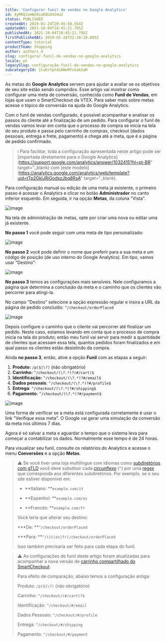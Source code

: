 ```yaml
---
title: 'Configurar funil de vendas no Google Analytics'
id: 4yM6QJumWs6iaEQuO42mu2
status: PUBLISHED
createdAt: 2019-01-24T20:45:50.554Z
updatedAt: 2021-10-04T18:45:21.795Z
publishedAt: 2021-10-04T18:45:21.795Z
firstPublishedAt: 2019-01-24T22:10:10.005Z
contentType: tutorial
productTeam: Shopping
author: authors_4
slug: configurar-funil-de-vendas-no-google-analytics
locale: pt
legacySlug: configuração-funil-de-vendas-no-google-analytics
subcategoryId: 1luKrYptdi8WoMYckakUaM
---
```


As metas do **Google Analytics** servem para ajudar a avaliar se os objetivos de seu site estão sendo cumpridos. Esse artigo vai mostrar como configurar uma meta de conversão, conhecida como __Funil de Vendas__, em lojas que usam o SmartCheckout da VTEX. Para saber mais sobre metas acesse o tópico de conversão na ajuda do Google Analytics.

Com o funil de vendas configurado, é possível acompanhar e analisar os passos do cliente até a finalização de um pedido. Para configurar o funil de vendas vamos levar em conta que o processo de compra se inicia na tela do seu produto e passa pelo carrinho de compras, checkout (dados pessoais, entrega e frete, pagamento) e chega até a meta, que é a página de pedido confirmado.

>ℹ️ Para facilitar, toda a configuração apresentada neste artigo pode ser [importada diretamente para o Google Analytics](https://support.google.com/analytics/answer/1032415?hl=pt-BR" target="_blank) com [este modelo](https://analytics.google.com/analytics/web/template?uid=tTp2GkIJRiGodszJbq8RsA" target="_blank).

Para configuração manual ou edição de uma meta já existente, o primeiro passo é acessar o Analytics e clicar no botão __Administrador__ no canto inferior esquerdo. Em seguida, ir na opção __Metas__, da coluna "Vista".

![image](//images.ctfassets.net/alneenqid6w5/1br6W1yFRuMWoO2wW8Iu04/de2c4c8938a856821b25fde18b2632a7/image.png)

Na tela de administração de metas, opte por criar uma nova ou editar uma já existente.

__No passo 1__ você pode seguir com uma meta de tipo personalizado:

![image](//images.ctfassets.net/alneenqid6w5/7GPxGfEoaA2GUqOGA48U2a/3b731dfd468a389813d0da16802df98f/image.png)

__No passo 2__ você pode definir o nome que preferir para a sua meta e um código de posição (de uso interno do Google Analytics). Em tipo, vamos usar "Destino":

![image](//images.ctfassets.net/alneenqid6w5/6Sdi6PJ4e4SKiuUSeEgMii/d0f1e7fb597333867e4d56453922847a/image.png)

__No passo 3__ temos as configurações mais sensíveis. Nele configuramos a página que determina a conclusão da meta e o caminho que os clientes vão percorrer para atingi-la.

No campo "Destino" selecione a opção expressão regular e insira a URL da página de pedido concluído: `^/checkout/orderPlaced`

![image](//images.ctfassets.net/alneenqid6w5/6lxVMRQt7GWcqqSiCGe40g/177d2cf23b65d5f2134fc389a5646b9b/image.png)

Depois configure o caminho que o cliente vai percorrer até finalizar um pedido. Neste caso, estamos levando em conta que o processo de compra inicia na tela do produto; então meu funil vai servir para medir a quantidade de clientes que acessam essa tela, quantos pedidos foram finalizados e em qual passo os clientes estão desistindo da compra.

Ainda __no passo 3__, então, ative a opção __Funil__ com as etapas a seguir:

1. __Produto:__ `/p($|\?)` (não obrigatório)
2. __Carrinho:__ `^/checkout/(\?.*)?(#/cart)$`
3. __Identificação:__ `^/checkout/(\?.*)?#/email$`
4. __Dados pessoais__: `^/checkout/(\?.*)?#/profile$`
5. __Entrega__: `^/checkout/(\?.*)?#/shipping$`
6. __Pagamento__: `^/checkout/(\?.*)?#/payment$`

![image](//images.ctfassets.net/alneenqid6w5/4gzupPXI4w0gYWISUaCUQS/efb5f7cd239cae3cfd992b2b649e58b9/image.png)

Uma forma de verificar se a meta está configurada corretamente é usar o link "Verifique essa meta". O Google vai gerar uma simulação da conversão da meta nos últimos 7 dias.

Agora é só salvar a meta e aguardar o tempo que o sistema leva para começar a contabilizar os dados. Normalmente esse tempo é de 24 horas.

Para visualizar seu funil, consulte os relatórios do Analytics e acesse o menu __Conversões__ e a opção __Metas__.

>⚠️ Se você tiver uma loja multilíngue com idiomas como [subdiretórios com gTLD](https://support.google.com/webmasters/answer/182192?hl=pt-BR#locale-specific-urls) você deve substituir cada [circunflexo](https://support.google.com/analytics/answer/1034376?hl=pt-BR&ref_topic=1034375) (`^`) por uma [regex ](https://support.google.com/analytics/answer/1034324?hl=en) que corresponda aos diferentes subdiretórios. Por exemplo, se o seu site estiver disponível em:
>
> * **Italiano: **`example.com/it`
>
> * **Espanhol: **`example.com/es`
>
> * **Francês: **`example.com/fr`
>
> Você teria que alterar seu destino:
>
> ***De: **`^/checkout/orderPlaced` 
>
> ***Para: **`^/(it|es|fr)/checkout/orderPlaced`
>
> Isso também precisaria ser feito para cada etapa do funil.

>⚠️ As configurações de funil deste artigo foram atualizadas para acompanhar a nova versão de [carrinho compartilhado do SmartCheckout](http://help.vtex.com/pt/tutorial/o-que-e-o-carrinho-compartilhado).
>
> Para efeito de comparação, abaixo temos a configuração antiga:
>
> Produto: `/p($|\?)` (não obrigatório)
>
> Carrinho: `^/checkout/(#/cart)?$`
>
> Identificação: `^/checkout/#/email`
>
> Dados Pessoais: `^/checkout/#/profile`
>
> Entrega: `^/checkout/#/shipping`
>
> Pagamento: `^/checkout/#/payment`
> 

